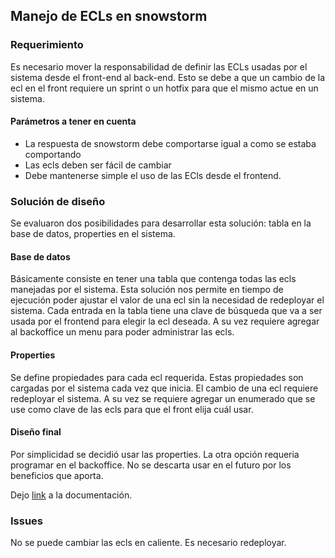 Manejo de ECLs en snowstorm  
------------------------

### Requerimiento

Es necesario mover la responsabilidad de definir las ECLs usadas por el sistema desde el front-end al back-end. Esto se debe a que un cambio de la ecl en el front requiere un sprint o un hotfix para que el mismo actue en un sistema.  
#### Parámetros a tener en cuenta

* La respuesta de snowstorm debe comportarse igual a como se estaba comportando
* Las ecls deben ser fácil de cambiar
* Debe mantenerse simple el uso de las ECls desde el frontend.

### Solución de diseño  

Se evaluaron dos posibilidades para desarrollar esta solución: tabla en la base de datos, properties en el sistema.

#### Base de datos

Básicamente consiste en tener una tabla que contenga todas las ecls manejadas por el sistema. Esta solución nos permite en tiempo de ejecución poder ajustar el valor de una ecl sin la necesidad de redeployar el sistema. Cada entrada en la tabla tiene una clave de búsqueda que va a ser usada por el frontend para elegir la ecl deseada. A su vez requiere agregar al backoffice un menu para poder administrar las ecls.


#### Properties

Se define propiedades para cada ecl requerida. Estas propiedades son cargadas por el sistema cada vez que inicia. El cambio de una ecl requiere redeployar el sistema. A su vez se requiere agregar un enumerado que se use como clave de las ecls para que el front elija cuál usar.

#### Diseño final

Por simplicidad se decidió usar las properties. La otra opción requeria programar en el backoffice. No se descarta usar en el futuro por los beneficios que aporta.

Dejo [link](../funcionalidad/snowstorm-ecls-guiadeuso.md) a la documentación.

### Issues

No se puede cambiar las ecls en caliente. Es necesario redeployar.